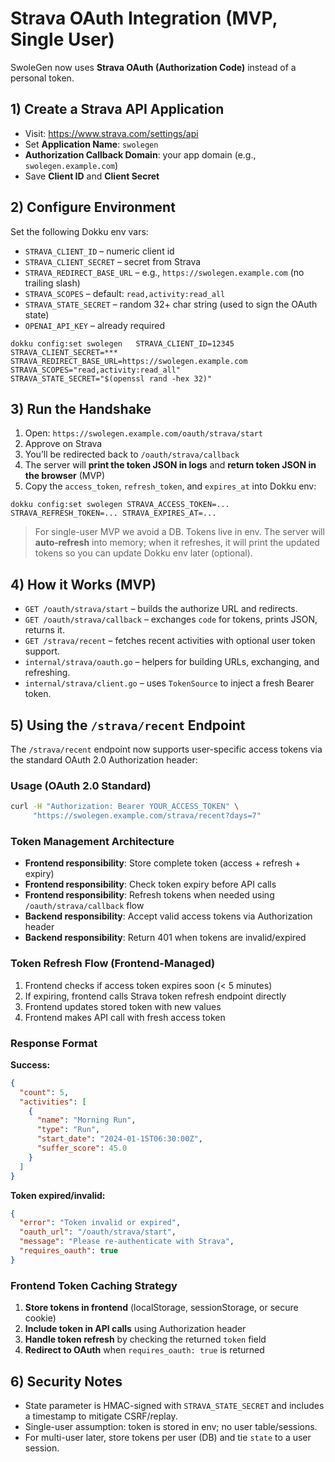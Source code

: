 # Strava OAuth Integration (MVP, Single User)

SwoleGen now uses **Strava OAuth (Authorization Code)** instead of a personal token.

## 1) Create a Strava API Application
- Visit: https://www.strava.com/settings/api
- Set **Application Name**: `swolegen`
- **Authorization Callback Domain**: your app domain (e.g., `swolegen.example.com`)
- Save **Client ID** and **Client Secret**

## 2) Configure Environment
Set the following Dokku env vars:
- `STRAVA_CLIENT_ID` – numeric client id
- `STRAVA_CLIENT_SECRET` – secret from Strava
- `STRAVA_REDIRECT_BASE_URL` – e.g., `https://swolegen.example.com` (no trailing slash)
- `STRAVA_SCOPES` – default: `read,activity:read_all`
- `STRAVA_STATE_SECRET` – random 32+ char string (used to sign the OAuth state)
- `OPENAI_API_KEY` – already required
```
dokku config:set swolegen   STRAVA_CLIENT_ID=12345   STRAVA_CLIENT_SECRET=***   STRAVA_REDIRECT_BASE_URL=https://swolegen.example.com   STRAVA_SCOPES="read,activity:read_all"   STRAVA_STATE_SECRET="$(openssl rand -hex 32)"
```

## 3) Run the Handshake
1. Open: `https://swolegen.example.com/oauth/strava/start`
2. Approve on Strava
3. You’ll be redirected back to `/oauth/strava/callback`
4. The server will **print the token JSON in logs** and **return token JSON in the browser** (MVP)
5. Copy the `access_token`, `refresh_token`, and `expires_at` into Dokku env:
```
dokku config:set swolegen STRAVA_ACCESS_TOKEN=... STRAVA_REFRESH_TOKEN=... STRAVA_EXPIRES_AT=...
```
> For single-user MVP we avoid a DB. Tokens live in env. The server will **auto‑refresh** into memory; when it refreshes, it will print the updated tokens so you can update Dokku env later (optional).

## 4) How it Works (MVP)
- `GET /oauth/strava/start` – builds the authorize URL and redirects.
- `GET /oauth/strava/callback` – exchanges `code` for tokens, prints JSON, returns it.
- `GET /strava/recent` – fetches recent activities with optional user token support.
- `internal/strava/oauth.go` – helpers for building URLs, exchanging, and refreshing.
- `internal/strava/client.go` – uses `TokenSource` to inject a fresh Bearer token.

## 5) Using the `/strava/recent` Endpoint

The `/strava/recent` endpoint now supports user-specific access tokens via the standard OAuth 2.0 Authorization header:

### Usage (OAuth 2.0 Standard)
```bash
curl -H "Authorization: Bearer YOUR_ACCESS_TOKEN" \
     "https://swolegen.example.com/strava/recent?days=7"
```

### Token Management Architecture
- **Frontend responsibility**: Store complete token (access + refresh + expiry)
- **Frontend responsibility**: Check token expiry before API calls
- **Frontend responsibility**: Refresh tokens when needed using `/oauth/strava/callback` flow
- **Backend responsibility**: Accept valid access tokens via Authorization header
- **Backend responsibility**: Return 401 when tokens are invalid/expired

### Token Refresh Flow (Frontend-Managed)
1. Frontend checks if access token expires soon (< 5 minutes)
2. If expiring, frontend calls Strava token refresh endpoint directly
3. Frontend updates stored token with new values
4. Frontend makes API call with fresh access token

### Response Format

**Success:**
```json
{
  "count": 5,
  "activities": [
    {
      "name": "Morning Run",
      "type": "Run",
      "start_date": "2024-01-15T06:30:00Z",
      "suffer_score": 45.0
    }
  ]
}
```

**Token expired/invalid:**
```json
{
  "error": "Token invalid or expired",
  "oauth_url": "/oauth/strava/start",
  "message": "Please re-authenticate with Strava",
  "requires_oauth": true
}
```

### Frontend Token Caching Strategy

1. **Store tokens in frontend** (localStorage, sessionStorage, or secure cookie)
2. **Include token in API calls** using Authorization header
3. **Handle token refresh** by checking the returned `token` field
4. **Redirect to OAuth** when `requires_oauth: true` is returned

## 6) Security Notes
- State parameter is HMAC-signed with `STRAVA_STATE_SECRET` and includes a timestamp to mitigate CSRF/replay.
- Single-user assumption: token is stored in env; no user table/sessions.
- For multi-user later, store tokens per user (DB) and tie `state` to a user session.

